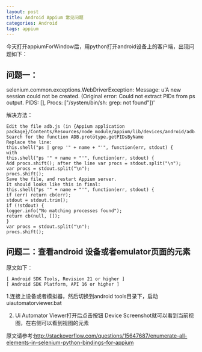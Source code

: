 ```yaml
---
layout: post
title: Android Appium 常见问题
categories: Android
tags: appium
---
```


今天打开appiumForWindow后，用python打开android设备上的客户端，出现问题如下：

## 问题一：

selenium.common.exceptions.WebDriverException: Message: u'A new session could not be created. (Original error: Could not extract PIDs from ps output. PIDS: [], Procs: ["/system/bin/sh: grep: not found"])'

解决方法：

    Edit the file adb.js (in {Appium application package}/Contents/Resources/node_module/appium/lib/devices/android/adb.js)
    Search for the function ADB.prototype.getPIDsByName
    Replace the line:
    this.shell("ps | grep '" + name + "'", function(err, stdout) {
    with
    this.shell("ps '" + name + "'", function(err, stdout) {
    Add procs.shift(); after the line var procs = stdout.split("\n");
    var procs = stdout.split("\n");
    procs.shift();
    Save the file, and restart Appium server.
    It should looks like this in final:
    this.shell("ps '" + name + "'", function(err, stdout) {
    if (err) return cb(err);
    stdout = stdout.trim();
    if (!stdout) {
    logger.info("No matching processes found");
    return cb(null, []);
    }
    var procs = stdout.split("\n");
    procs.shift();

## 问题二：查看android 设备或者emulator页面的元素

原文如下：

    [ Android SDK Tools, Revision 21 or higher ]
    [ Android SDK Platform, API 16 or higher ]

1.连接上设备或者模拟器，然后切换到android tools目录下，启动uiautomatorviewer.bat

2. Ui Automator Viewer打开后点击按钮 Device Screenshot就可以看到当前视图，在右侧可以看到视图的元素

原文请参考:<http://stackoverflow.com/questions/15647687/enumerate-all-elements-in-selenium-python-bindings-for-appium>